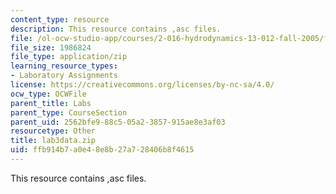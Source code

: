 ```yaml
---
content_type: resource
description: This resource contains ,asc files.
file: /ol-ocw-studio-app/courses/2-016-hydrodynamics-13-012-fall-2005/ffb914b7a0e48e8b27a728406b8f4615_lab3data.zip
file_size: 1986824
file_type: application/zip
learning_resource_types:
- Laboratory Assignments
license: https://creativecommons.org/licenses/by-nc-sa/4.0/
ocw_type: OCWFile
parent_title: Labs
parent_type: CourseSection
parent_uid: 2562bfe9-88c5-05a2-3857-915ae8e3af03
resourcetype: Other
title: lab3data.zip
uid: ffb914b7-a0e4-8e8b-27a7-28406b8f4615
---
```

This resource contains ,asc files.